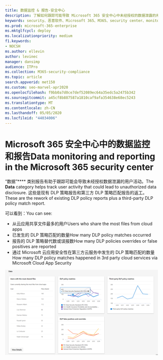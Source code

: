 ```yaml
---
title: 数据监控 & 报告-安全中心
description: 了解如何跟踪可能导致 Microsoft 365 安全中心中未经授权的数据泄露的用户活动。
keywords: security、恶意软件、Microsoft 365、M365、security center、monitor、report、data
ms.prod: microsoft-365-enterprise
ms.mktglfcycl: deploy
ms.localizationpriority: medium
f1.keywords:
- NOCSH
ms.author: ellevin
author: levinec
manager: dansimp
audience: ITPro
ms.collection: M365-security-compliance
ms.topic: article
search.appverid: met150
ms.custom: seo-marvel-apr2020
ms.openlocfilehash: f9bb0a7d0ce7def52089ec64a35edc5a2475b342
ms.sourcegitcommit: a45cf8b887587a1810caf9afa354638e68ec5243
ms.translationtype: MT
ms.contentlocale: zh-CN
ms.lasthandoff: 05/05/2020
ms.locfileid: "44034006"
---
```

# <a name="data-monitoring-and-reporting-in-the-microsoft-365-security-center"></a><span data-ttu-id="1113f-104">Microsoft 365 安全中心中的数据监控和报告</span><span class="sxs-lookup"><span data-stu-id="1113f-104">Data monitoring and reporting in the Microsoft 365 security center</span></span>

<span data-ttu-id="1113f-105">“数据”\*\*\*\* 类别报告有助于跟踪可能会导致未经授权数据泄漏的用户活动。</span><span class="sxs-lookup"><span data-stu-id="1113f-105">The **Data** category helps track user activity that could lead to unauthorized data disclosure.</span></span> <span data-ttu-id="1113f-106">这些是现有 DLP 策略报告和第三方 DLP 策略匹配报告的返工。</span><span class="sxs-lookup"><span data-stu-id="1113f-106">These are the rework of existing DLP policy reports plus a third-party DLP policy match report.</span></span>

<span data-ttu-id="1113f-107">可以看到：</span><span class="sxs-lookup"><span data-stu-id="1113f-107">You can see:</span></span>

* <span data-ttu-id="1113f-108">从云应用共享文件最多的用户</span><span class="sxs-lookup"><span data-stu-id="1113f-108">Users who share the most files from cloud apps</span></span>
* <span data-ttu-id="1113f-109">已发生的 DLP 策略匹配的数量</span><span class="sxs-lookup"><span data-stu-id="1113f-109">How many DLP policy matches occurred</span></span>
* <span data-ttu-id="1113f-110">报告的 DLP 策略替代数或误报数</span><span class="sxs-lookup"><span data-stu-id="1113f-110">How many DLP policies overrides or false positives are reported</span></span>
* <span data-ttu-id="1113f-111">通过 Microsoft 云应用安全性在第三方云服务中发生的 DLP 策略匹配的数量</span><span class="sxs-lookup"><span data-stu-id="1113f-111">How many DLP policy matches happened in 3rd party cloud services via Microsoft Cloud App Security</span></span>

!["报表的数据类别" 页](../../media/data.png)
